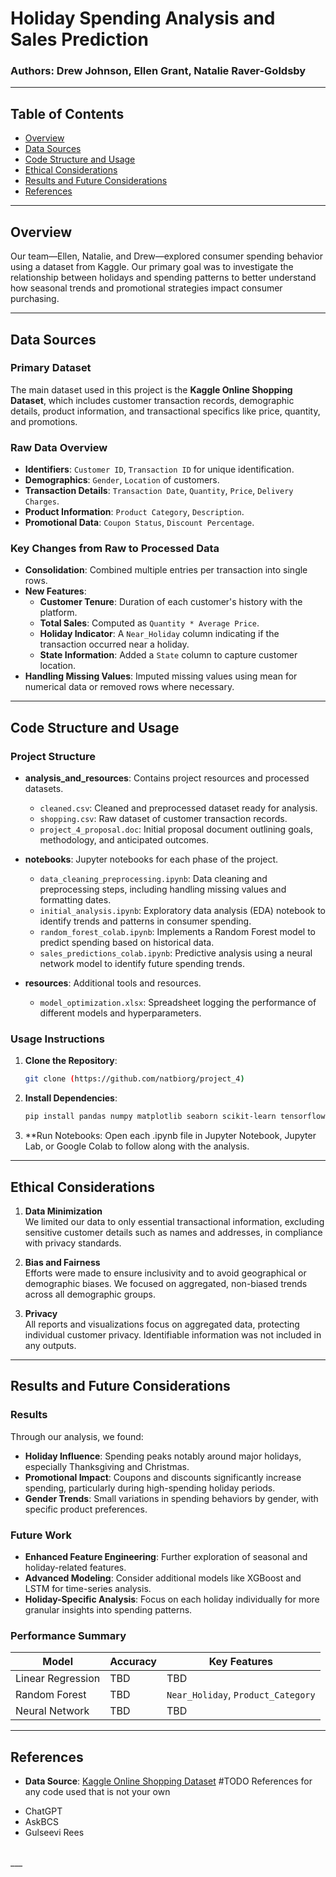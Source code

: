 # **Holiday Spending Analysis and Sales Prediction**
### **Authors**: Drew Johnson, Ellen Grant, Natalie Raver-Goldsby

---

## **Table of Contents**

- [Overview](#overview)
- [Data Sources](#data-sources)
- [Code Structure and Usage](#code-structure-and-usage)
- [Ethical Considerations](#ethical-considerations)
- [Results and Future Considerations](#results-and-future-considerations)
- [References](#references)

---

## **Overview**
Our team—Ellen, Natalie, and Drew—explored consumer spending behavior using a dataset from Kaggle. Our primary goal was to investigate the relationship between holidays and spending patterns to better understand how seasonal trends and promotional strategies impact consumer purchasing.

---

## **Data Sources**

### **Primary Dataset**
The main dataset used in this project is the **Kaggle Online Shopping Dataset**, which includes customer transaction records, demographic details, product information, and transactional specifics like price, quantity, and promotions.

### **Raw Data Overview**
- **Identifiers**: `Customer ID`, `Transaction ID` for unique identification.
- **Demographics**: `Gender`, `Location` of customers.
- **Transaction Details**: `Transaction Date`, `Quantity`, `Price`, `Delivery Charges`.
- **Product Information**: `Product Category`, `Description`.
- **Promotional Data**: `Coupon Status`, `Discount Percentage`.

### **Key Changes from Raw to Processed Data**
- **Consolidation**: Combined multiple entries per transaction into single rows.
- **New Features**:
  - **Customer Tenure**: Duration of each customer's history with the platform.
  - **Total Sales**: Computed as `Quantity * Average Price`.
  - **Holiday Indicator**: A `Near_Holiday` column indicating if the transaction occurred near a holiday.
  - **State Information**: Added a `State` column to capture customer location.
- **Handling Missing Values**: Imputed missing values using mean for numerical data or removed rows where necessary.

---


  
## **Code Structure and Usage**

### **Project Structure**

- **analysis_and_resources**: Contains project resources and processed datasets.
  - `cleaned.csv`: Cleaned and preprocessed dataset ready for analysis.
  - `shopping.csv`: Raw dataset of customer transaction records.
  - `project_4_proposal.doc`: Initial proposal document outlining goals, methodology, and anticipated outcomes.

- **notebooks**: Jupyter notebooks for each phase of the project.
  - `data_cleaning_preprocessing.ipynb`: Data cleaning and preprocessing steps, including handling missing values and formatting dates.
  - `initial_analysis.ipynb`: Exploratory data analysis (EDA) notebook to identify trends and patterns in consumer spending.
  - `random_forest_colab.ipynb`: Implements a Random Forest model to predict spending based on historical data.
  - `sales_predictions_colab.ipynb`: Predictive analysis using a neural network model to identify future spending trends.

- **resources**: Additional tools and resources.
  - `model_optimization.xlsx`: Spreadsheet logging the performance of different models and hyperparameters.

### **Usage Instructions**
1. **Clone the Repository**:
   ```bash
   git clone (https://github.com/natbiorg/project_4)
    ```
2. **Install Dependencies**:
   ```bash
   pip install pandas numpy matplotlib seaborn scikit-learn tensorflow

    ```
3. **Run Notebooks: Open each .ipynb file in Jupyter Notebook, Jupyter Lab, or Google Colab to follow along with the analysis.

---

## **Ethical Considerations**

1. **Data Minimization**  
   We limited our data to only essential transactional information, excluding sensitive customer details such as names and addresses, in compliance with privacy standards.

2. **Bias and Fairness**  
   Efforts were made to ensure inclusivity and to avoid geographical or demographic biases. We focused on aggregated, non-biased trends across all demographic groups.

3. **Privacy**  
   All reports and visualizations focus on aggregated data, protecting individual customer privacy. Identifiable information was not included in any outputs.

---

## **Results and Future Considerations**

### **Results**
Through our analysis, we found:
- **Holiday Influence**: Spending peaks notably around major holidays, especially Thanksgiving and Christmas.
- **Promotional Impact**: Coupons and discounts significantly increase spending, particularly during high-spending holiday periods.
- **Gender Trends**: Small variations in spending behaviors by gender, with specific product preferences.

### **Future Work**
- **Enhanced Feature Engineering**: Further exploration of seasonal and holiday-related features.
- **Advanced Modeling**: Consider additional models like XGBoost and LSTM for time-series analysis.
- **Holiday-Specific Analysis**: Focus on each holiday individually for more granular insights into spending patterns.

### **Performance Summary**

| Model               | Accuracy  | Key Features       |
| ------------------- | --------- | ------------------ |
| Linear Regression   | TBD       | TBD                |
| Random Forest       | TBD       | `Near_Holiday`, `Product_Category` |
| Neural Network      | TBD       | TBD                |

---

## **References**

- **Data Source**: [Kaggle Online Shopping Dataset](https://www.kaggle.com/)
#TODO References for any code used that is not your own
<ul>
  <li>ChatGPT</li> 
  <li>AskBCS</li> 
  <li>Gulseevi Rees</li> 
</ul>
<br>___</br>

